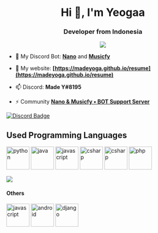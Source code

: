 <h1 align="center">Hi 👋, I'm Yeogaa</h1>
<h3 align="center">Developer from Indonesia</h3>

<div align="center">
  <a href="https://github.com/anuraghazra/github-readme-stats">
    <img align="center" src="https://github-readme-stats.vercel.app/api?username=madeyoga&show_icons=true" />
  </a>
  <br>
</div>

- 🔭 My Discord Bot: **[Nano](https://github.com/madeyoga/Nano-Bot)** and **[Musicfy](https://github.com/nano-devs/Musicfy-Bot)**

- 🌱 My website: **[https://madeyoga.github.io/resume](https://madeyoga.github.io/resume)**

- 📫 Discord: **Made Y#8195**

- ⚡ Community  **[Nano & Musicfy • BOT Support Server](https://discord.gg/Y8sB4ay)**

[![Discord Badge](https://discordapp.com/api/guilds/458296099049046018/embed.png)](https://discord.gg/Y8sB4ay)

## Used Programming Languages
<p align="left">
  <a href="#"><img src="https://devicons.github.io/devicon/devicon.git/icons/python/python-original.svg" alt="python" width="60" height="60"/></a>
  <a href="#"><img src="https://devicons.github.io/devicon/devicon.git/icons/java/java-original.svg" alt="java" width="60" height="60"/></a>
  <a href="#"><img src="https://devicons.github.io/devicon/devicon.git/icons/javascript/javascript-original.svg" alt="javascript" width="60" height="60"/></a>
  <a href="#"><img src="https://devicons.github.io/devicon/devicon.git/icons/cplusplus/cplusplus-original.svg" alt="csharp" width="60" height="60"/></a>
  <a href="#"><img src="https://devicons.github.io/devicon/devicon.git/icons/csharp/csharp-original.svg" alt="csharp" width="60" height="60"/></a>
  <a href="#"><img src="https://devicons.github.io/devicon/devicon.git/icons/php/php-original.svg" alt="php" width="60" height="60"/></a>
</p>

<a href="https://github.com/anuraghazra/convoychat">
  <img align="center" src="https://github-readme-stats.vercel.app/api/top-langs/?username=madeyoga&layout=compact&langs_count=50&hide=jupyter%20notebook,css,html" />
</a>

#### Others
<p align="left">
  <a href="#"><img src="https://devicons.github.io/devicon/devicon.git/icons/git/git-original.svg" alt="javascript" width="60" height="60"/></a>
  <a href="#"><img src="https://devicons.github.io/devicon/devicon.git/icons/android/android-original.svg" alt="android" width="60" height="60"/></a>
  <a href="#"><img src="https://devicons.github.io/devicon/devicon.git/icons/django/django-original.svg" alt="django" width="60" height="60"/></a>
</p>
